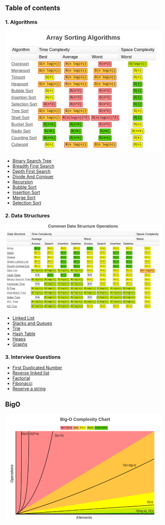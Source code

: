 ## Table of contents

### 1. Algorithms

![](array_sorting_algorithms.png)

- [Binary Search Tree](Algorithms/Sorting)
- [Breadth First Search](Algorithms/Sorting)
- [Depth First Search](Algorithms/Sorting)
- [Divide And Conquer](Algorithms/Divide%20and%20Conquer)
- [Recursion](Algorithms/Recursion)
- [Bubble Sort](Algorithms/Sorting/Bubble%20Sort)
- [Insertion Sort](Algorithms/Sorting/Insertion%20Sort)
- [Merge Sort](Algorithms/Sorting/Merge%20Sort)
- [Selection Sort](Algorithms/Sorting/Selection%20Sort)

### 2. Data Structures

![](common_data_structures.png)

- [Linked List](Data%20Structures/Linked%20List)
- [Stacks and Queues](Data%20Structures/Stacks%20and%20Queues)
- [Trie](Data%20Structures/Trie)
- [Hash Table](Data%20Structures/Hash%20Table)
- [Heaps](Data%20Structures/Heaps)
- [Graphs](Data%20Structures/Graphs)

### 3. Interview Questions

- [First Duplicated Number](Interview%20Questions/Question%201%20-%20First%20Duplicated%20Number)
- [Reverse linked list](Interview%20Questions/Question%202%20-%20Reverse%20linked%20list)
- [Factorial](Interview%20Questions/Question%203%20-%20Factorial)
- [Fibonacci](Interview%20Questions/Question%204%20-%20Fibonacci)
- [Reserve a string](Interview%20Questions/Question%202%20-%20Reverse%20linked%20list)

## BigO

![](bigo.png)
